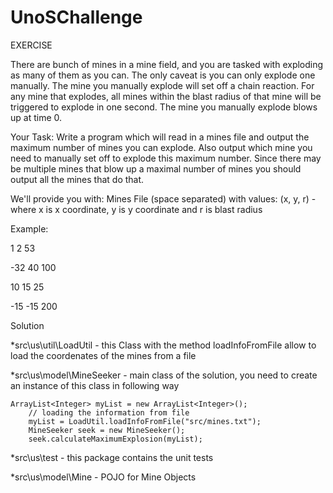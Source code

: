 # UnoSChallenge

EXERCISE 

There are bunch of mines in a mine field, and you are tasked with
exploding as many of them as you can.  The only caveat is you can
only explode one manually.  The mine you manually explode will set
off a chain reaction.  For any mine that explodes, all mines within
the blast radius of that mine will be triggered to explode in one
second.  The mine you manually explode blows up at time 0.

Your Task: Write a program which will read in a mines file and
output the maximum number of mines you can explode.  Also output
which mine you need to manually set off to explode this maximum
number.  Since there may be multiple mines that blow up a maximal
number of mines you should output all the mines that do that.

We'll provide you with:
Mines File (space separated) with values:
(x, y, r) - where x is x coordinate, y is y coordinate and r is blast radius

Example:

  1   2  53
  
-32  40 100

 10  15  25
 
-15 -15 200

Solution

*src\us\util\LoadUtil - this Class with the method loadInfoFromFile allow to load the coordenates of the mines from a file

*src\us\model\MineSeeker - main class of the solution, you need to create an instance of this class in following way

    ArrayList<Integer> myList = new ArrayList<Integer>();
		// loading the information from file
		myList = LoadUtil.loadInfoFromFile("src/mines.txt");
		MineSeeker seek = new MineSeeker();
		seek.calculateMaximumExplosion(myList);
    
 *src\us\test - this package contains the unit tests
 
 *src\us\model\Mine - POJO for Mine Objects
 
